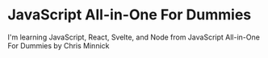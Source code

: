 # JavaScript All-in-One For Dummies

I'm learning JavaScript, React, Svelte, and Node 
from JavaScript All-in-One For Dummies by Chris Minnick